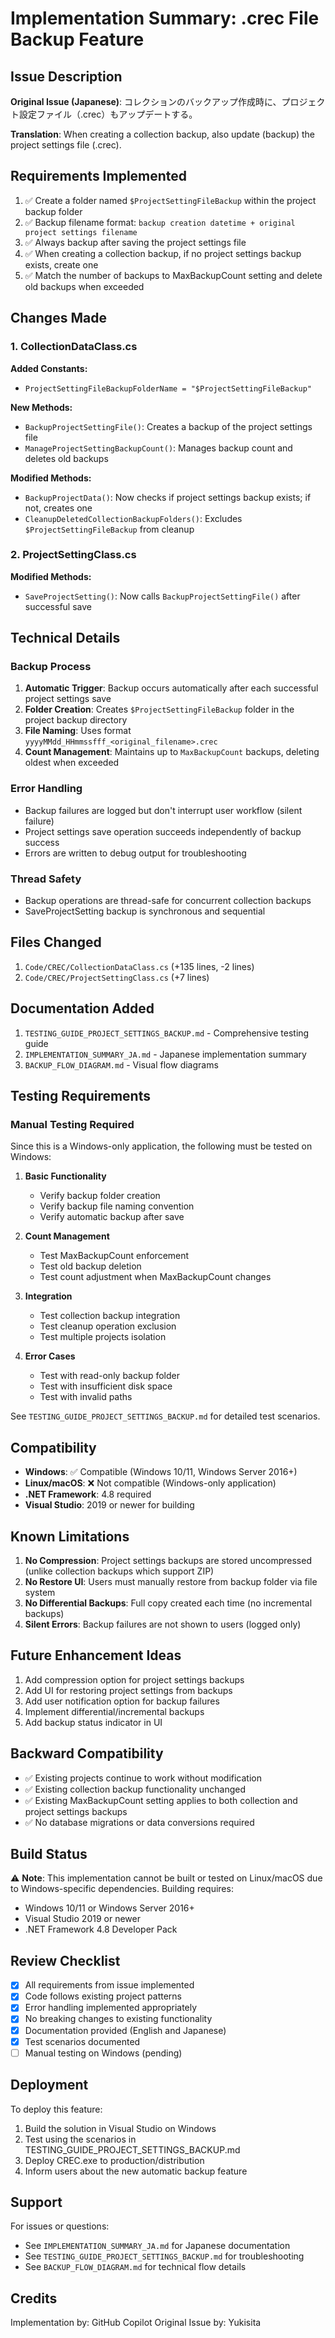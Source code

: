 # Implementation Summary: .crec File Backup Feature

## Issue Description
**Original Issue (Japanese)**: コレクションのバックアップ作成時に、プロジェクト設定ファイル（.crec）もアップデートする。

**Translation**: When creating a collection backup, also update (backup) the project settings file (.crec).

## Requirements Implemented

1. ✅ Create a folder named `$ProjectSettingFileBackup` within the project backup folder
2. ✅ Backup filename format: `backup creation datetime + original project settings filename`
3. ✅ Always backup after saving the project settings file
4. ✅ When creating a collection backup, if no project settings backup exists, create one
5. ✅ Match the number of backups to MaxBackupCount setting and delete old backups when exceeded

## Changes Made

### 1. CollectionDataClass.cs
**Added Constants:**
- `ProjectSettingFileBackupFolderName = "$ProjectSettingFileBackup"`

**New Methods:**
- `BackupProjectSettingFile()`: Creates a backup of the project settings file
- `ManageProjectSettingBackupCount()`: Manages backup count and deletes old backups

**Modified Methods:**
- `BackupProjectData()`: Now checks if project settings backup exists; if not, creates one
- `CleanupDeletedCollectionBackupFolders()`: Excludes `$ProjectSettingFileBackup` from cleanup

### 2. ProjectSettingClass.cs
**Modified Methods:**
- `SaveProjectSetting()`: Now calls `BackupProjectSettingFile()` after successful save

## Technical Details

### Backup Process
1. **Automatic Trigger**: Backup occurs automatically after each successful project settings save
2. **Folder Creation**: Creates `$ProjectSettingFileBackup` folder in the project backup directory
3. **File Naming**: Uses format `yyyyMMdd_HHmmssfff_<original_filename>.crec`
4. **Count Management**: Maintains up to `MaxBackupCount` backups, deleting oldest when exceeded

### Error Handling
- Backup failures are logged but don't interrupt user workflow (silent failure)
- Project settings save operation succeeds independently of backup success
- Errors are written to debug output for troubleshooting

### Thread Safety
- Backup operations are thread-safe for concurrent collection backups
- SaveProjectSetting backup is synchronous and sequential

## Files Changed
1. `Code/CREC/CollectionDataClass.cs` (+135 lines, -2 lines)
2. `Code/CREC/ProjectSettingClass.cs` (+7 lines)

## Documentation Added
1. `TESTING_GUIDE_PROJECT_SETTINGS_BACKUP.md` - Comprehensive testing guide
2. `IMPLEMENTATION_SUMMARY_JA.md` - Japanese implementation summary
3. `BACKUP_FLOW_DIAGRAM.md` - Visual flow diagrams

## Testing Requirements

### Manual Testing Required
Since this is a Windows-only application, the following must be tested on Windows:

1. **Basic Functionality**
   - Verify backup folder creation
   - Verify backup file naming convention
   - Verify automatic backup after save

2. **Count Management**
   - Test MaxBackupCount enforcement
   - Test old backup deletion
   - Test count adjustment when MaxBackupCount changes

3. **Integration**
   - Test collection backup integration
   - Test cleanup operation exclusion
   - Test multiple projects isolation

4. **Error Cases**
   - Test with read-only backup folder
   - Test with insufficient disk space
   - Test with invalid paths

See `TESTING_GUIDE_PROJECT_SETTINGS_BACKUP.md` for detailed test scenarios.

## Compatibility

- **Windows**: ✅ Compatible (Windows 10/11, Windows Server 2016+)
- **Linux/macOS**: ❌ Not compatible (Windows-only application)
- **.NET Framework**: 4.8 required
- **Visual Studio**: 2019 or newer for building

## Known Limitations

1. **No Compression**: Project settings backups are stored uncompressed (unlike collection backups which support ZIP)
2. **No Restore UI**: Users must manually restore from backup folder via file system
3. **No Differential Backups**: Full copy created each time (no incremental backups)
4. **Silent Errors**: Backup failures are not shown to users (logged only)

## Future Enhancement Ideas

1. Add compression option for project settings backups
2. Add UI for restoring project settings from backups
3. Add user notification option for backup failures
4. Implement differential/incremental backups
5. Add backup status indicator in UI

## Backward Compatibility

- ✅ Existing projects continue to work without modification
- ✅ Existing collection backup functionality unchanged
- ✅ Existing MaxBackupCount setting applies to both collection and project settings backups
- ✅ No database migrations or data conversions required

## Build Status

⚠️ **Note**: This implementation cannot be built or tested on Linux/macOS due to Windows-specific dependencies. Building requires:
- Windows 10/11 or Windows Server 2016+
- Visual Studio 2019 or newer
- .NET Framework 4.8 Developer Pack

## Review Checklist

- [x] All requirements from issue implemented
- [x] Code follows existing project patterns
- [x] Error handling implemented appropriately
- [x] No breaking changes to existing functionality
- [x] Documentation provided (English and Japanese)
- [x] Test scenarios documented
- [ ] Manual testing on Windows (pending)

## Deployment

To deploy this feature:
1. Build the solution in Visual Studio on Windows
2. Test using the scenarios in TESTING_GUIDE_PROJECT_SETTINGS_BACKUP.md
3. Deploy CREC.exe to production/distribution
4. Inform users about the new automatic backup feature

## Support

For issues or questions:
- See `IMPLEMENTATION_SUMMARY_JA.md` for Japanese documentation
- See `TESTING_GUIDE_PROJECT_SETTINGS_BACKUP.md` for troubleshooting
- See `BACKUP_FLOW_DIAGRAM.md` for technical flow details

## Credits

Implementation by: GitHub Copilot
Original Issue by: Yukisita
